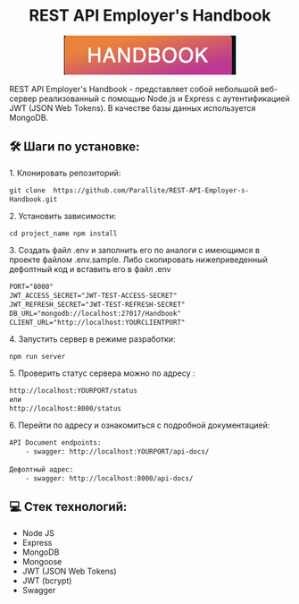 <h1 align="center" id="title">REST API Employer's Handbook</h1>

<p align="center"><img src="https://github.com/Parallite/REST-API-Employer-s-Handbook/blob/develop/icon/icon.png" alt="project-image"></p>

<p id="description">REST API Employer's Handbook - представляет собой небольшой веб-сервер реализованный с помощью Node.js и Express с аутентификацией JWT (JSON Web Tokens). В качестве базы данных используется MongoDB.</p>

<h2>🛠️ Шаги по установке:</h2>

<p>1. Клонировать репозиторий:</p>

```
git clone  https://github.com/Parallite/REST-API-Employer-s-Handbook.git
```

<p>2. Установить зависимости:</p>

```
cd project_name npm install
```

<p>3. Создать файл .env и заполнить его по аналоги с имеющимся в проекте файлом .env.sample. Либо скопировать нижеприведенный дефолтный код и вставить его в файл .env</p>

```
PORT="8000"
JWT_ACCESS_SECRET="JWT-TEST-ACCESS-SECRET"
JWT_REFRESH_SECRET="JWT-TEST-REFRESH-SECRET"
DB_URL="mongodb://localhost:27017/Handbook"
CLIENT_URL="http://localhost:YOURCLIENTPORT"
```

<p>4. Запустить сервер в режиме разработки:</p>

```
npm run server
```

<p>5. Проверить статус сервера можно по адресу :</p>

```
http://localhost:YOURPORT/status
или
http://localhost:8000/status
```

<p>6. Перейти по адресу и ознакомиться с подробной документацией:</p>

```
API Document endpoints:
    - swagger: http://localhost:YOURPORT/api-docs/

Дефолтный адрес:
    - swagger: http://localhost:8000/api-docs/
```

<h2>💻 Стек технологий:</h2>

- Node JS
- Express
- MongoDB
- Mongoose
- JWT (JSON Web Tokens)
- JWT (bcrypt)
- Swagger
